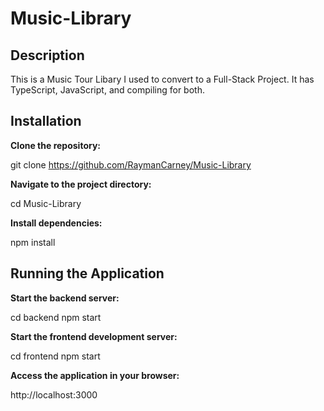 # **Music-Library**

## Description
This is a Music Tour Libary I used to convert to a Full-Stack Project. It has TypeScript, JavaScript, and compiling for both.

## Installation
**Clone the repository:**

git clone https://github.com/RaymanCarney/Music-Library

**Navigate to the project directory:**

cd Music-Library

**Install dependencies:**

npm install

## Running the Application
**Start the backend server:**

cd backend
npm start

**Start the frontend development server:**

cd frontend
npm start

**Access the application in your browser:**

http://localhost:3000